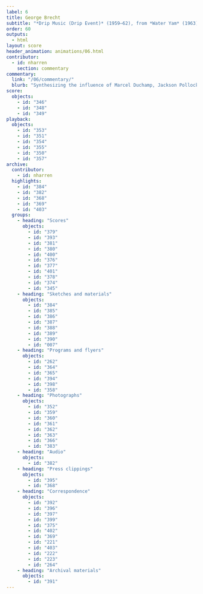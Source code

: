 ```yaml
---
label: 6
title: George Brecht
subtitle: "*Drip Music (Drip Event)* (1959–62), from *Water Yam* (1963)"
order: 60
outputs: 
  - html
layout: score
header_animation: animations/06.html
contributor:
  - id: nharren
    section: commentary
commentary:
  link: "/06/commentary/"
  blurb: "Synthesizing the influence of Marcel Duchamp, Jackson Pollock, and John Cage, Fluxus artist George Brecht’s watershed event score *Drip Music (Drip Event)* helped catalyze a new wave of experimental notation that abandoned the look of staff notation in favor of the ambiguous poetics of the written word. An annotated digital edition of *Water Yam* invites users to manipulate and compare dozens of Brecht’s event scores: playful instructions for live performance or private meditation that cultivate the “virtuoso listener” for whom “all sound may be music.”"
score:
  objects:
    - id: "346"
    - id: "348"
    - id: "349"
playback:
  objects:
    - id: "353"
    - id: "351"
    - id: "354"
    - id: "355"
    - id: "350"
    - id: "357"
archive: 
  contributor:
    - id: nharren
  highlights:
    - id: "384"
    - id: "382"
    - id: "368"
    - id: "369"
    - id: "403"
  groups:
    - heading: "Scores"
      objects:
        - id: "379"
        - id: "393"
        - id: "381"
        - id: "380"
        - id: "400"
        - id: "376"
        - id: "377"
        - id: "401"
        - id: "378"
        - id: "374"
        - id: "345"
    - heading: "Sketches and materials"
      objects:
        - id: "384"
        - id: "385"
        - id: "386"
        - id: "387"
        - id: "388"
        - id: "389"
        - id: "390"
        - id: "007"
    - heading: "Programs and flyers"
      objects:
        - id: "262"
        - id: "364"
        - id: "365"
        - id: "394"
        - id: "398"
        - id: "358"
    - heading: "Photographs"
      objects:
        - id: "352"
        - id: "359"
        - id: "360"
        - id: "361"
        - id: "362"
        - id: "363"
        - id: "366"
        - id: "383"
    - heading: "Audio"
      objects:
        - id: "382"
    - heading: "Press clippings"
      objects:
        - id: "395"
        - id: "368"
    - heading: "Correspondence"
      objects:
        - id: "392"
        - id: "396"
        - id: "397"
        - id: "399"
        - id: "375"
        - id: "402"
        - id: "369"
        - id: "221"
        - id: "403"
        - id: "222"
        - id: "223"
        - id: "264"
    - heading: "Archival materials"
      objects:
        - id: "391"
---
```

